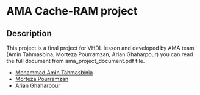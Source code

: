 # AMA Cache-RAM project
## Description
This project is a final project for VHDL lesson and developed by AMA team (Amin Tahmasbina, Morteza Pourramzan, Arian Ghaharpour)
you can read the full document from ama_project_document.pdf file.

- [Mohammad Amin Tahmasbinia](https://github.com/mohammadamintahmasbi)
- [Morteza Pourramzan](https://github.com/MortezaPr)
- [Arian Ghaharpour](https://github.com/arian-gh24)
